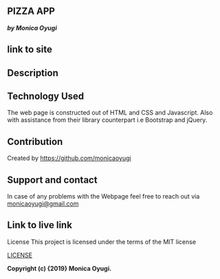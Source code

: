 ## PIZZA APP
___by Monica Oyugi___

## link to site


<!-- ## code grade

[![codebeat badge](https://codebeat.co/badges/e64d092f-8109-4585-bdde-77df3f2c4ff5)](https://codebeat.co/projects/github-com-monicaoyugi-delani-studio-master) -->


## Description


## Technology Used
The web page is constructed out of HTML and CSS and Javascript. Also with assistance from their library counterpart i.e Bootstrap and jQuery.

## Contribution
Created by https://github.com/monicaoyugi

## Support and contact
In case of any problems with the Webpage feel free to reach out via monicaoyugi@gmail.com

## Link to live link
License
This project is licensed under the terms of the MIT license

[LICENSE](LICENSE)


__Copyright (c) {2019} Monica Oyugi.__